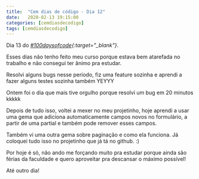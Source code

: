 ```yaml
---
title:  "Cem dias de código - Dia 12"
date:   2020-02-13 19:15:00
categories: [cemdiasdecodigo]
tags: [cemdiasdecodigo]
---
```


Dia 13 do *[#100daysofcode](https://twitter.com/hashtag/100DaysOfCode){:target="_blank"}*.

Esses dias não tenho feito meu curso porque estava bem atarefada no trabalho e não consegui ter ânimo pra estudar.

Resolvi alguns bugs nesse período, fiz uma feature sozinha e aprendi a fazer alguns testes sozinha também YEYYY

Ontem foi o dia que mais tive orgulho porque resolvi um bug em 20 minutos kkkkk

Depois de tudo isso, voltei a mexer no meu projetinho, hoje aprendi a usar uma gema que adiciona automaticamente campos novos no formulário, a partir de uma partial e também pode remover esses campos.

Também vi uma outra gema sobre paginação e como ela funciona. Já coloquei tudo isso no projetinho que já tá no github. :)

Por hoje é só, não ando me forçando muito pra estudar porque ainda são férias da faculdade e quero aproveitar pra descansar o máximo possível!

Até outro dia!
